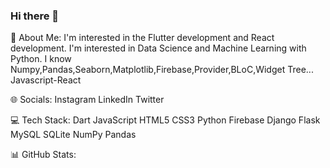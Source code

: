 ### Hi there 👋

💫 About Me:
I'm interested in the Flutter development and React development.
I'm interested in Data Science and Machine Learning with Python.
I know Numpy,Pandas,Seaborn,Matplotlib,Firebase,Provider,BLoC,Widget Tree...
Javascript-React

🌐 Socials:
Instagram LinkedIn Twitter

💻 Tech Stack:
Dart JavaScript HTML5 CSS3 Python Firebase Django Flask MySQL SQLite NumPy Pandas

📊 GitHub Stats:


